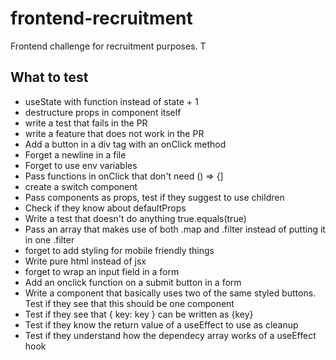 # frontend-recruitment
Frontend challenge for recruitment purposes. T

## What to test

- useState with function instead of state + 1
- destructure props in component itself
- write a test that fails in the PR
- write a feature that does not work in the PR
- Add a button in a div tag with an onClick method
- Forget a newline in a file
- Forget to use env variables
- Pass functions in onClick that don't need () => {]
- create a switch component
- Pass components as props, test if they suggest to use children
- Check if they know about defaultProps
- Write a test that doesn't do anything true.equals(true)
- Pass an array that makes use of both .map and .filter instead of putting it in one .filter
- forget to add styling for mobile friendly things
- Write pure html instead of jsx
- forget to wrap an input field in a form
- Add an onclick function on a submit button in a form
- Write a component that basically uses two of the same styled buttons. Test if they see that this should be one component
- Test if they see that { key: key } can be written as {key}
- Test if they know the return value of a useEffect to use as cleanup
- Test if they understand how the dependecy array works of a useEffect hook
 
